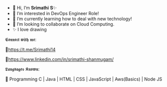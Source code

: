 - 👋 Hi, I’m 𝐒𝐫𝐢𝐦𝐚𝐭𝐡𝐢 𝐒✨
- 👀 I’m interested in DevOps Engineer Role!
- 🌱 I’m currently learning how to deal with new technology!
- 💞️ I’m looking to collaborate on Cloud Computing.
- ✨ I love drawing

𝕮𝖔𝖓𝖓𝖊𝖈𝖙 𝖜𝖎𝖙𝖍 𝖒𝖊:

🔗https://t.me/Srimathi14

🔗https://www.linkedin.com/in/srimathi-shanmugam/

𝕷𝖆𝖓𝖌𝖚𝖆𝖌𝖊𝖘 𝕶𝖓𝖔𝖜𝖓:

🔖 Programming C | Java | HTML | CSS | JavaScript | Aws(Basics) | Node JS



<!---
SrimathiShan14/SrimathiShan14 is a ✨ special ✨ repository because its `README.md` (this file) appears on your GitHub profile.
You can click the Preview link to take a look at your changes.
--->
